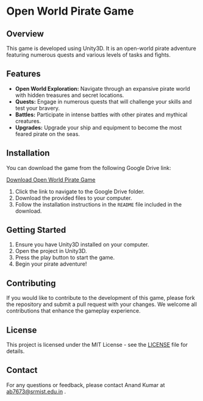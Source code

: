 # Open World Pirate Game

## Overview

This game is developed using Unity3D. It is an open-world pirate adventure featuring numerous quests and various levels of tasks and fights. 

## Features

- **Open World Exploration:** Navigate through an expansive pirate world with hidden treasures and secret locations.
- **Quests:** Engage in numerous quests that will challenge your skills and test your bravery.
- **Battles:** Participate in intense battles with other pirates and mythical creatures.
- **Upgrades:** Upgrade your ship and equipment to become the most feared pirate on the seas.

## Installation

You can download the game from the following Google Drive link:

[Download Open World Pirate Game](https://drive.google.com/drive/folders/1fhONhRnkJK8qSOPYkJs5uqBLuLDZmlvz?usp=sharing)

1. Click the link to navigate to the Google Drive folder.
2. Download the provided files to your computer.
3. Follow the installation instructions in the `README` file included in the download.

## Getting Started

1. Ensure you have Unity3D installed on your computer.
2. Open the project in Unity3D.
3. Press the play button to start the game.
4. Begin your pirate adventure!

## Contributing

If you would like to contribute to the development of this game, please fork the repository and submit a pull request with your changes. We welcome all contributions that enhance the gameplay experience.

## License

This project is licensed under the MIT License - see the [LICENSE](LICENSE) file for details.

## Contact

For any questions or feedback, please contact Anand Kumar at ab7673@srmist.edu.in .
